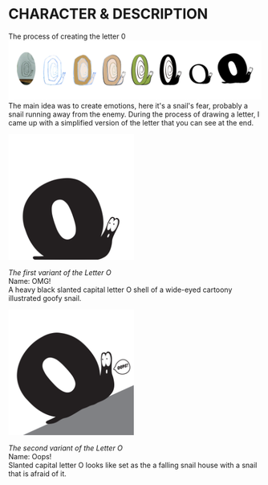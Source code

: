 # CHARACTER & DESCRIPTION


The process of creating the letter 0
<img src="./img/Process_Tetiana_Denysova.jpg" width="1600">
The main idea was to create emotions, here it's a snail's fear, probably a snail running away from the enemy. During the process of drawing a letter, I came up with a simplified version of the letter that you can see at the end.

<img src="./img/Capital_letter_O_Tetiana_Denysova.png" width="250">

*The first variant of the Letter O*<br/>
Name: OMG!	<br/>
A heavy black slanted capital letter O 	shell of a wide-eyed cartoony illustrated goofy snail.		



<img src="./img/Capital_letter_Oops_Tetiana_Denysova.png" width="250">

*The second variant of the Letter O*<br/>
Name: Oops!<br/>
Slanted capital letter O looks like set as the a falling snail house with a snail that is afraid of it.
